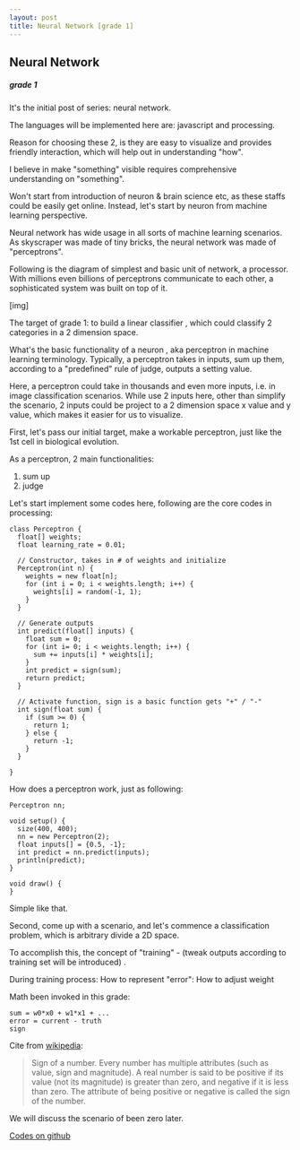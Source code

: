 ```yaml
---
layout: post
title: Neural Network [grade 1]
---
```


## Neural Network
##### grade 1

It's the initial post of series: neural network.

The languages will be implemented here are: javascript and processing.

Reason for choosing these 2, is they are easy to visualize and provides friendly interaction, which will help out in understanding "how".

I believe in make "something" visible requires comprehensive understanding on "something".

Won't start from introduction of neuron & brain science etc, as these staffs could be easily get online. Instead, let's start by neuron from machine learning perspective.

Neural network has wide usage in all sorts of machine learning scenarios. As skyscraper was made of tiny bricks, the neural network was made of "perceptrons".

Following is the diagram of simplest and basic unit of network, a processor. With millions even billions of perceptrons communicate to each other, a sophisticated system was built on top of it.

[img]

The target of grade 1: to build a linear classifier , which could classify 2 categories in a 2 dimension space.

What's the basic functionality of a neuron , aka perceptron in machine learning terminology. Typically, a perceptron takes in inputs, sum up them, according to a "predefined" rule of judge, outputs a setting value.

Here, a perceptron could take in thousands and even more inputs, i.e. in image classification scenarios. While use 2 inputs here, other than simplify the scenario, 2 inputs could be project to a 2 dimension space x value and y value, which makes it easier for us to visualize.


First, let's pass our initial target, make a workable perceptron, just like the 1st cell in biological evolution.

As a perceptron, 2 main functionalities:
1. sum up
2. judge

Let's start implement some codes here, following are the core codes in processing:

```
class Perceptron {
  float[] weights;
  float learning_rate = 0.01;

  // Constructor, takes in # of weights and initialize
  Perceptron(int n) {
    weights = new float[n];
    for (int i = 0; i < weights.length; i++) {
      weights[i] = random(-1, 1);
    }
  }

  // Generate outputs
  int predict(float[] inputs) {
    float sum = 0;
    for (int i= 0; i < weights.length; i++) {
      sum += inputs[i] * weights[i];
    }
    int predict = sign(sum);
    return predict;
  }

  // Activate function, sign is a basic function gets "+" / "-"
  int sign(float sum) {
    if (sum >= 0) {
      return 1;
    } else {
      return -1;
    }
  }

}

```

How does a perceptron work, just as following:

```
Perceptron nn;

void setup() {
  size(400, 400);
  nn = new Perceptron(2);
  float inputs[] = {0.5, -1};
  int predict = nn.predict(inputs);
  println(predict);
}

void draw() {
}
```

Simple like that.


Second, come up with a scenario, and let's commence a classification problem, which is arbitrary divide a 2D space.

To accomplish this, the concept of "training" - (tweak outputs according to training set will be introduced) .

During training process:
How to represent "error":
How to adjust weight





Math been invoked in this grade:

```
sum = w0*x0 + w1*x1 + ...
error = current - truth
sign
```

Cite from [wikipedia](https://en.wikipedia.org/wiki/Sign_%28mathematics%29):
> Sign of a number. Every number has multiple attributes (such as value, sign and magnitude). A real number is said to be positive if its value (not its magnitude) is greater than zero, and negative if it is less than zero. The attribute of being positive or negative is called the sign of the number.

We will discuss the scenario of been zero later.

[Codes on github](https://github.com/hifreedo/nnfs)
